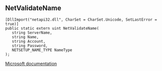 ## NetValidateName

```
[DllImport("netapi32.dll", CharSet = CharSet.Unicode, SetLastError = true)]
public static extern uint NetValidateName(
   string ServerName,
   string Name,
   string Account,
   string Password,
   NETSETUP_NAME_TYPE NameType
);
```

[Microsoft documentation](TODO)
